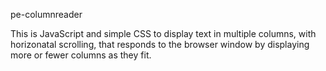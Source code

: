 pe-columnreader

This is JavaScript and simple CSS to display text in multiple columns, with horizonatal scrolling, that responds to the browser window by displaying more or fewer columns as they fit.
